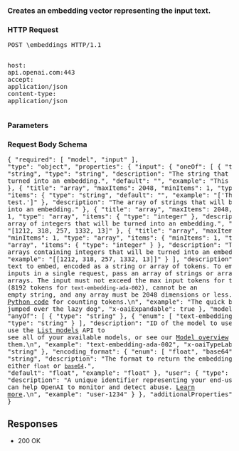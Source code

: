<!DOCTYPE html><html><head><title>Creates an embedding vector representing the input text.</title><link rel="stylesheet" href="../OpenApi.css"/><meta charset="utf-8"/><meta name="viewport" content="width=device-width, initial-scale=1"/></head><body><article><section  class="requestOverview"><h1  class="requestSummary">Creates an embedding vector representing the input text.</h1><p  class="requestDescription"></p></section><section  class="http"><h3>HTTP Request</h3><pre  class="httpExample"><span  class="requestLine">POST</span> <span  class="httpTarget">\embeddings</span> <span  class="httpVersion">HTTP/1.1</span>
<span  class="headerLine">host</span>: <span  class="headerValue">api.openai.com:443</span>
<span  class="headerLine">accept</span>: <span  class="headerValue">application/json</span>
<span  class="headerLine">content-type</span>: <span  class="headerValue">application/json</span>
</pre></section><dl  class="parameters"><h3>Parameters</h3></dl><section  class="requestContent"><h3>Request Body Schema</h3><pre  class="schema">{
  "required": [
    "model",
    "input"
  ],
  "type": "object",
  "properties": {
    "input": {
      "oneOf": [
        {
          "title": "string",
          "type": "string",
          "description": "The string that will be turned into an embedding.",
          "default": "",
          "example": "This is a test."
        },
        {
          "title": "array",
          "maxItems": 2048,
          "minItems": 1,
          "type": "array",
          "items": {
            "type": "string",
            "default": "",
            "example": "['This is a test.']"
          },
          "description": "The array of strings that will be turned into an embedding."
        },
        {
          "title": "array",
          "maxItems": 2048,
          "minItems": 1,
          "type": "array",
          "items": {
            "type": "integer"
          },
          "description": "The array of integers that will be turned into an embedding.",
          "example": "[1212, 318, 257, 1332, 13]"
        },
        {
          "title": "array",
          "maxItems": 2048,
          "minItems": 1,
          "type": "array",
          "items": {
            "minItems": 1,
            "type": "array",
            "items": {
              "type": "integer"
            }
          },
          "description": "The array of arrays containing integers that will be turned into an embedding.",
          "example": "[[1212, 318, 257, 1332, 13]]"
        }
      ],
      "description": "Input text to embed, encoded as a string or array of tokens. To embed multiple inputs in a single request, pass an array of strings or array of token arrays. The input must not exceed the max input tokens for the model (8192 tokens for `text-embedding-ada-002`), cannot be an empty string, and any array must be 2048 dimensions or less. [Example Python code](https://cookbook.openai.com/examples/how_to_count_tokens_with_tiktoken) for counting tokens.\n",
      "example": "The quick brown fox jumped over the lazy dog",
      "x-oaiExpandable": true
    },
    "model": {
      "anyOf": [
        {
          "type": "string"
        },
        {
          "enum": [
            "text-embedding-ada-002"
          ],
          "type": "string"
        }
      ],
      "description": "ID of the model to use. You can use the [List models](/docs/api-reference/models/list) API to see all of your available models, or see our [Model overview](/docs/models/overview) for descriptions of them.\n",
      "example": "text-embedding-ada-002",
      "x-oaiTypeLabel": "string"
    },
    "encoding_format": {
      "enum": [
        "float",
        "base64"
      ],
      "type": "string",
      "description": "The format to return the embeddings in. Can be either `float` or [`base64`](https://pypi.org/project/pybase64/).",
      "default": "float",
      "example": "float"
    },
    "user": {
      "type": "string",
      "description": "A unique identifier representing your end-user, which can help OpenAI to monitor and detect abuse. [Learn more](/docs/guides/safety-best-practices/end-user-ids).\n",
      "example": "user-1234"
    }
  },
  "additionalProperties": false
}</pre></section><section  class="responses"><h2>Responses</h2><ul  class="responses"><li  class="response"><span  class="statusLine">200</span> <span  class="statusDescription">OK</span></li></ul></section></article></body></html>